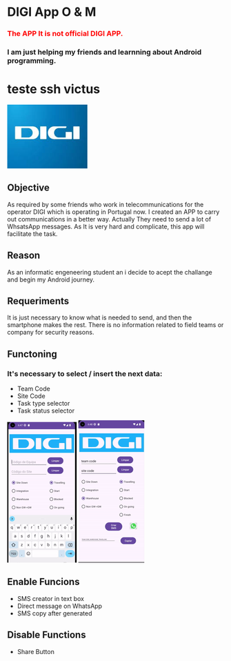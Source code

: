# DIGI App O & M
### <span style="color:red">The APP It is not official DIGI APP.
### I am just helping my friends and learnning about Android programming.

# teste ssh victus

![Carregando...](readmeFiles/digi_logo.jpeg)
## Objective
As required by some friends who work in telecommunications for the operator DIGI which is operating in Portugal now. I created an APP to carry out communications in a better way.
Actually They need to send a lot of WhsatsApp messages. As It is very hard and complicate, this app will facilitate the task.

## Reason
As an informatic engeneering student an i decide to acept the challange and begin my Android journey.

## Requeriments
It is just necessary to know what is needed to send, and then the smartphone makes the rest.
There is no information related to field teams or company for security reasons.

## Functoning
### It's necessary to select / insert the next data:

* Team Code
* Site Code
* Task type selector
* Task status selector

![Carregando...](readmeFiles/apresentation.gif) ![Carregando...](readmeFiles/apresentation2.gif)

## Enable Funcions
 
* SMS creator in text box
* Direct message on WhatsApp
* SMS copy after generated

## Disable Functions

* Share Button

